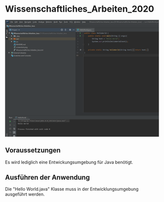 # Wissenschaftliches_Arbeiten_2020

![](Anwendung.png)

## Voraussetzungen

Es wird lediglich eine Entwickungsumgebung für Java benötigt.

## Ausführen der Anwendung

Die "Hello World.java" Klasse muss in der Entwicklungsumgebung ausgeführt werden.
